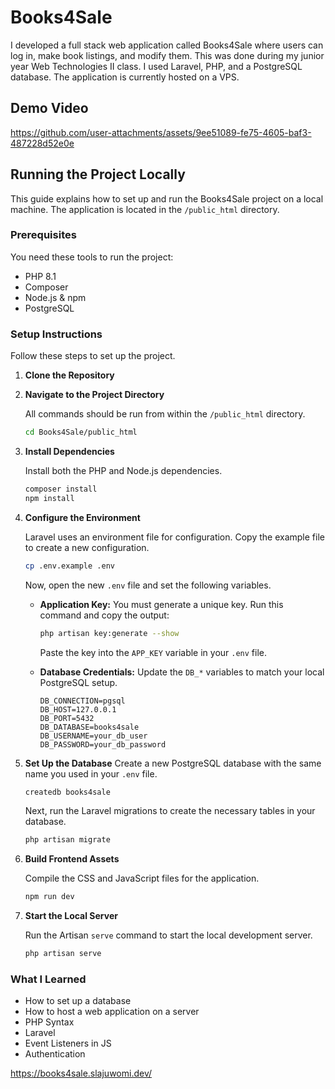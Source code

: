 # Books4Sale

I developed a full stack web application called Books4Sale where users can log in, make book listings, and modify them. This was done during my junior year Web Technologies II class. I used Laravel, PHP, and a PostgreSQL database. The application is currently hosted on a VPS.

## Demo Video

https://github.com/user-attachments/assets/9ee51089-fe75-4605-baf3-487228d52e0e

## Running the Project Locally

This guide explains how to set up and run the Books4Sale project on a local machine. The application is located in the `/public_html` directory.

### Prerequisites

You need these tools to run the project:

- PHP 8.1
- Composer
- Node.js & npm
- PostgreSQL

### Setup Instructions

Follow these steps to set up the project.

1.  **Clone the Repository**

2.  **Navigate to the Project Directory**

    All commands should be run from within the `/public_html` directory.

    ```bash
    cd Books4Sale/public_html
    ```

3.  **Install Dependencies**

    Install both the PHP and Node.js dependencies.

    ```bash
    composer install
    npm install
    ```

4.  **Configure the Environment**

    Laravel uses an environment file for configuration. Copy the example file to create a new configuration.

    ```bash
    cp .env.example .env
    ```

    Now, open the new `.env` file and set the following variables.

    - **Application Key:** You must generate a unique key. Run this command and copy the output:

      ```bash
      php artisan key:generate --show
      ```

      Paste the key into the `APP_KEY` variable in your `.env` file.

    - **Database Credentials:** Update the `DB_*` variables to match your local PostgreSQL setup.
      ```dotenv
      DB_CONNECTION=pgsql
      DB_HOST=127.0.0.1
      DB_PORT=5432
      DB_DATABASE=books4sale
      DB_USERNAME=your_db_user
      DB_PASSWORD=your_db_password
      ```

5.  **Set Up the Database**
    Create a new PostgreSQL database with the same name you used in your `.env` file.

    ```bash
    createdb books4sale
    ```

    Next, run the Laravel migrations to create the necessary tables in your database.

    ```bash
    php artisan migrate
    ```

6.  **Build Frontend Assets**

    Compile the CSS and JavaScript files for the application.

    ```bash
    npm run dev
    ```

7.  **Start the Local Server**

    Run the Artisan `serve` command to start the local development server.

    ```bash
    php artisan serve
    ```

### What I Learned

- How to set up a database
- How to host a web application on a server
- PHP Syntax
- Laravel
- Event Listeners in JS
- Authentication

https://books4sale.slajuwomi.dev/
